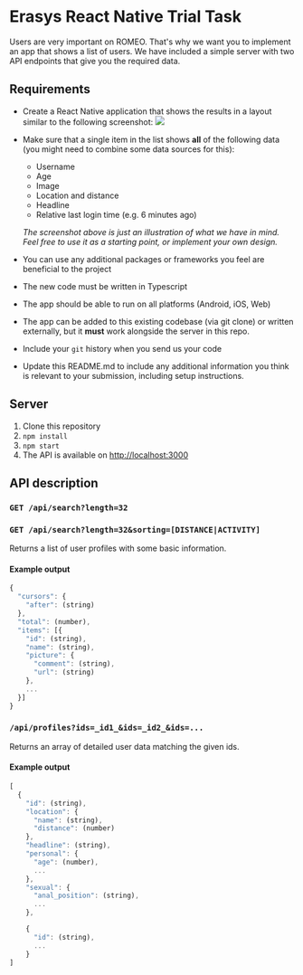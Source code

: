 # Erasys React Native Trial Task
Users are very important on ROMEO. That's why we want you to implement an app that shows a list of users. We have included a simple server with two API endpoints that give you the required data.

## Requirements
- Create a React Native application that shows the results in a layout similar to the following screenshot:
![](./data/mockup.jpg)

- Make sure that a single item in the list shows **all** of the following data (you might need to combine some data sources for this):
  - Username
  - Age
  - Image
  - Location and distance
  - Headline
  - Relative last login time (e.g. 6 minutes ago)

  *The screenshot above is just an illustration of what we have in mind. Feel free to use it as a starting point, or implement your own design.*
  
- You can use any additional packages or frameworks you feel are beneficial to the project
- The new code must be written in Typescript
- The app should be able to run on all platforms (Android, iOS, Web)
- The app can be added to this existing codebase (via git clone) or written externally, but it **must** work alongside the server in this repo.
- Include your `git` history when you send us your code
- Update this README.md to include any additional information you think is relevant to your submission, including setup instructions.

## Server
1. Clone this repository
2. `npm install`
3. `npm start`
4. The API is available on [http://localhost:3000](http://localhost:3000)

## API description
### `GET /api/search?length=32`
### `GET /api/search?length=32&sorting=[DISTANCE|ACTIVITY]`
Returns a list of user profiles with some basic information.

#### Example output
```javascript
{
  "cursors": {
    "after": (string)
  },
  "total": (number),
  "items": [{
    "id": (string),
    "name": (string),
    "picture": {
      "comment": (string),
      "url": (string)
    },
    ...
  }]
}
```

### `/api/profiles?ids=_id1_&ids=_id2_&ids=...`
Returns an array of detailed user data matching the given ids.

#### Example output
```javascript
[
  {
    "id": (string),
    "location": {
      "name": (string),
      "distance": (number)
    },
    "headline": (string),
    "personal": {
      "age": (number),
      ...
    },
    "sexual": {
      "anal_position": (string),
      ...
    },

    {
      "id": (string),
      ...
    }
]
```
